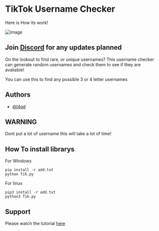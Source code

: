 
# TikTok Username Checker 

Here is How its work!

![image](https://media.discordapp.net/attachments/1052797044378570834/1125820055825948732/image.png)

## Join [Discord](https://discord.gg/v04) for any updates planned

On the lookout to find rare, or unique usernames? This username checker can generate random usernames and check them to see if they are avaliable!

You can use this to find any possible 3 or 4 letter usernames

## Authors

- [@l4qd](https://github.com/l4qd)

## WARNING
Dont put a lot of username this will take a lot of time!

## How To install librarys
For Windows
```
pip install -r add.txt
python Tik.py
```

For linux
```
pip3 install -r add.txt
python3 Tik.py
```

## Support

Please watch the tutorial [here](https://youtu.be/x9EqzDDtmE4)

